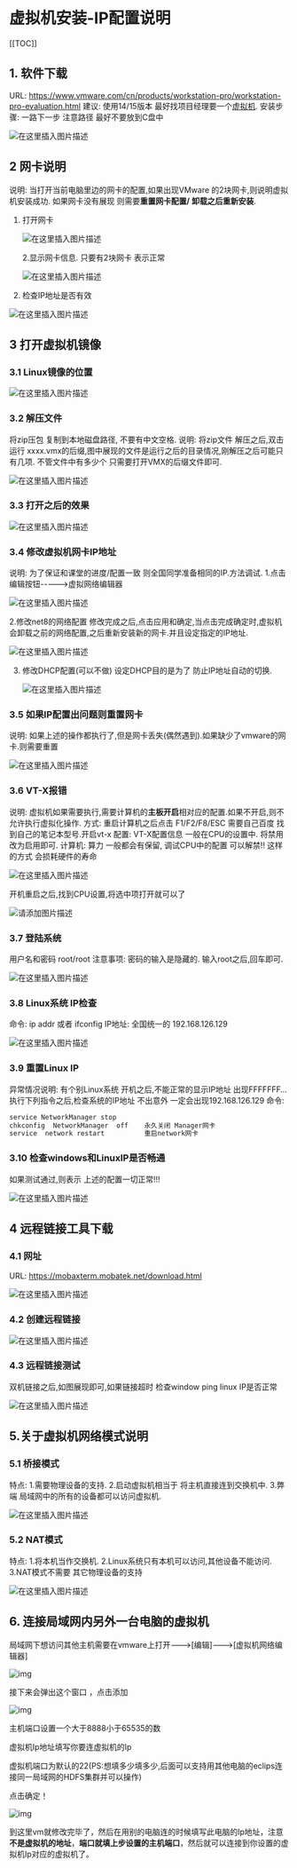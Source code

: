 # 虚拟机安装-IP配置说明
[[TOC]]

## 1. 软件下载

URL: https://www.vmware.com/cn/products/workstation-pro/workstation-pro-evaluation.html
建议: 使用14/15版本
最好找项目经理要一个[虚拟机](https://so.csdn.net/so/search?q=虚拟机&spm=1001.2101.3001.7020).
安装步骤: 一路下一步 注意路径 最好不要放到C盘中

![在这里插入图片描述](https://img-blog.csdnimg.cn/4501c0c4e50940b786015a61b2268157.png?x-oss-process=image/watermark,type_ZmFuZ3poZW5naGVpdGk,shadow_10,text_aHR0cHM6Ly9ibG9nLmNzZG4ubmV0L3FxXzE2ODA0ODQ3,size_16,color_FFFFFF,t_70)


## 2 网卡说明

说明: 当打开当前电脑里边的网卡的配置,如果出现VMware 的2块网卡,则说明虚拟机安装成功.
如果网卡没有展现 则需要**重置网卡配置/** **卸载之后重新安装**.

1. 打开网卡
   
   ![在这里插入图片描述](https://img-blog.csdnimg.cn/9e55b75c61df4a8ea17fff8d07a65692.png?x-oss-process=image/watermark,type_ZmFuZ3poZW5naGVpdGk,shadow_10,text_aHR0cHM6Ly9ibG9nLmNzZG4ubmV0L3FxXzE2ODA0ODQ3,size_16,color_FFFFFF,t_70)

   2.显示网卡信息.
   只要有2块网卡 表示正常

   ![在这里插入图片描述](https://img-blog.csdnimg.cn/ec2993562ef94bd1bbd0ffb239d026e2.png?x-oss-process=image/watermark,type_ZmFuZ3poZW5naGVpdGk,shadow_10,text_aHR0cHM6Ly9ibG9nLmNzZG4ubmV0L3FxXzE2ODA0ODQ3,size_16,color_FFFFFF,t_70)

2. 检查IP地址是否有效

![在这里插入图片描述](https://img-blog.csdnimg.cn/0092b1b485fc444bad64c0c64a075c82.png?x-oss-process=image/watermark,type_ZmFuZ3poZW5naGVpdGk,shadow_10,text_aHR0cHM6Ly9ibG9nLmNzZG4ubmV0L3FxXzE2ODA0ODQ3,size_16,color_FFFFFF,t_70)

## 3 打开虚拟机镜像

### 3.1 Linux镜像的位置

![在这里插入图片描述](https://img-blog.csdnimg.cn/3e84f97ec6e944b68e9fe993fcaf8adb.png?x-oss-process=image/watermark,type_ZmFuZ3poZW5naGVpdGk,shadow_10,text_aHR0cHM6Ly9ibG9nLmNzZG4ubmV0L3FxXzE2ODA0ODQ3,size_16,color_FFFFFF,t_70)

### 3.2 解压文件

将zip压包 复制到本地磁盘路径, 不要有中文空格.
说明: 将zip文件 解压之后,双击运行 xxxx.vmx的后缀,图中展现的文件是运行之后的目录情况,刚解压之后可能只有几项.
不管文件中有多少个 只需要打开VMX的后缀文件即可.

![在这里插入图片描述](https://img-blog.csdnimg.cn/bbf301cc35654ba4aa1f4d9cb9e807d9.png?x-oss-process=image/watermark,type_ZmFuZ3poZW5naGVpdGk,shadow_10,text_aHR0cHM6Ly9ibG9nLmNzZG4ubmV0L3FxXzE2ODA0ODQ3,size_16,color_FFFFFF,t_70)

### 3.3 打开之后的效果

![在这里插入图片描述](https://img-blog.csdnimg.cn/bb126cf16e4d43fd83e60732a7b0574e.png?x-oss-process=image/watermark,type_ZmFuZ3poZW5naGVpdGk,shadow_10,text_aHR0cHM6Ly9ibG9nLmNzZG4ubmV0L3FxXzE2ODA0ODQ3,size_16,color_FFFFFF,t_70)

### 3.4 修改虚拟机网卡IP地址

说明: 为了保证和课堂的进度/配置一致 则全国同学准备相同的IP.方法调试.
1.点击编辑按钮----->虚拟网络编辑器

![在这里插入图片描述](https://img-blog.csdnimg.cn/2cc37ece7dc4499aa39b8ff8ee0dd07e.png?x-oss-process=image/watermark,type_ZmFuZ3poZW5naGVpdGk,shadow_10,text_aHR0cHM6Ly9ibG9nLmNzZG4ubmV0L3FxXzE2ODA0ODQ3,size_16,color_FFFFFF,t_70)

2.修改net8的网络配置
修改完成之后,点击应用和确定,当点击完成确定时,虚拟机会卸载之前的网络配置,之后重新安装新的网卡.并且设定指定的IP地址.

![在这里插入图片描述](https://img-blog.csdnimg.cn/a0f5dee8bba74cc8b905ab44b8d8579b.png?x-oss-process=image/watermark,type_ZmFuZ3poZW5naGVpdGk,shadow_10,text_aHR0cHM6Ly9ibG9nLmNzZG4ubmV0L3FxXzE2ODA0ODQ3,size_16,color_FFFFFF,t_70)

3. 修改DHCP配置(可以不做)
   设定DHCP目的是为了 防止IP地址自动的切换.

   ![在这里插入图片描述](https://img-blog.csdnimg.cn/a719b68b9f474f10939c223fdd0c47f6.png?x-oss-process=image/watermark,type_ZmFuZ3poZW5naGVpdGk,shadow_10,text_aHR0cHM6Ly9ibG9nLmNzZG4ubmV0L3FxXzE2ODA0ODQ3,size_16,color_FFFFFF,t_70)

### 3.5 如果IP配置出问题则重置网卡

说明: 如果上述的操作都执行了,但是网卡丢失(偶然遇到).如果缺少了vmware的网卡.则需要重置

![在这里插入图片描述](https://img-blog.csdnimg.cn/b3809ae71e734adca22a26b0b4753660.png?x-oss-process=image/watermark,type_ZmFuZ3poZW5naGVpdGk,shadow_10,text_aHR0cHM6Ly9ibG9nLmNzZG4ubmV0L3FxXzE2ODA0ODQ3,size_16,color_FFFFFF,t_70)

### 3.6 VT-X报错

说明: 虚拟机如果需要执行,需要计算机的**主板开启**相对应的配置.如果不开启,则不允许执行虚拟化操作.
方式:
重启计算机之后点击 F1/F2/F8/ESC 需要自己百度 找到自己的笔记本型号.开启vt-x
配置: VT-X配置信息 一般在CPU的设置中. 将禁用改为启用即可.
计算机: 算力 一般都会有保留, 调试CPU中的配置 可以解禁!! 这样的方式 会损耗硬件的寿命

![在这里插入图片描述](https://img-blog.csdnimg.cn/d20ebb16055a43f3bf221584c9a690be.png?x-oss-process=image/watermark,type_ZmFuZ3poZW5naGVpdGk,shadow_10,text_aHR0cHM6Ly9ibG9nLmNzZG4ubmV0L3FxXzE2ODA0ODQ3,size_16,color_FFFFFF,t_70)

开机重启之后,找到CPU设置,将选中项打开就可以了

![请添加图片描述](https://img-blog.csdnimg.cn/06681b511d8243e4805bc20e41a01486.jpg?x-oss-process=image/watermark,type_ZHJvaWRzYW5zZmFsbGJhY2s,shadow_50,text_Q1NETiBA6Zeq6ICA5aSq6Ziz,size_20,color_FFFFFF,t_70,g_se,x_16)

### 3.7 登陆系统

用户名和密码 root/root
注意事项: 密码的输入是隐藏的. 输入root之后,回车即可.

![在这里插入图片描述](https://img-blog.csdnimg.cn/88ef4aa3059e4e829a6625fd791e6f82.png?x-oss-process=image/watermark,type_ZmFuZ3poZW5naGVpdGk,shadow_10,text_aHR0cHM6Ly9ibG9nLmNzZG4ubmV0L3FxXzE2ODA0ODQ3,size_16,color_FFFFFF,t_70)

### 3.8 Linux系统 IP检查

命令: ip addr 或者 ifconfig
IP地址: 全国统一的 192.168.126.129

![在这里插入图片描述](https://img-blog.csdnimg.cn/2671e7a6c3994920b2df95df90db3187.png?x-oss-process=image/watermark,type_ZmFuZ3poZW5naGVpdGk,shadow_10,text_aHR0cHM6Ly9ibG9nLmNzZG4ubmV0L3FxXzE2ODA0ODQ3,size_16,color_FFFFFF,t_70)

### 3.9 重置Linux IP

异常情况说明: 有个别Linux系统 开机之后,不能正常的显示IP地址 出现FFFFFFF…
执行下列指令之后,检查系统的IP地址 不出意外 一定会出现192.168.126.129
命令:

```java
service NetworkManager stop 
chkconfig  NetworkManager  off    永久关闭 Manager网卡
service  network restart		  重启network网卡
```

### 3.10 检查windows和LinuxIP是否畅通

如果测试通过,则表示 上述的配置一切正常!!!

![在这里插入图片描述](https://img-blog.csdnimg.cn/54bde8e6e0ab40b19b9be5058085d0d1.png?x-oss-process=image/watermark,type_ZmFuZ3poZW5naGVpdGk,shadow_10,text_aHR0cHM6Ly9ibG9nLmNzZG4ubmV0L3FxXzE2ODA0ODQ3,size_16,color_FFFFFF,t_70)

## 4 远程链接工具下载

### 4.1 网址

URL: https://mobaxterm.mobatek.net/download.html

![在这里插入图片描述](https://img-blog.csdnimg.cn/767bbfbef83d4efc92b5172bd93766c0.png?x-oss-process=image/watermark,type_ZmFuZ3poZW5naGVpdGk,shadow_10,text_aHR0cHM6Ly9ibG9nLmNzZG4ubmV0L3FxXzE2ODA0ODQ3,size_16,color_FFFFFF,t_70)

### 4.2 创建远程链接

![在这里插入图片描述](https://img-blog.csdnimg.cn/2c9d79fc81ce427b8fc573c6b6dc7d93.png?x-oss-process=image/watermark,type_ZmFuZ3poZW5naGVpdGk,shadow_10,text_aHR0cHM6Ly9ibG9nLmNzZG4ubmV0L3FxXzE2ODA0ODQ3,size_16,color_FFFFFF,t_70)

### 4.3 远程链接测试

双机链接之后,如图展现即可,如果链接超时 检查window ping linux IP是否正常

![在这里插入图片描述](https://img-blog.csdnimg.cn/40975dfa98534f05afde9055f698e437.png?x-oss-process=image/watermark,type_ZmFuZ3poZW5naGVpdGk,shadow_10,text_aHR0cHM6Ly9ibG9nLmNzZG4ubmV0L3FxXzE2ODA0ODQ3,size_16,color_FFFFFF,t_70)

## 5.关于虚拟机网络模式说明

### 5.1 桥接模式

特点:
1.需要物理设备的支持.
2.启动虚拟机相当于 将主机直接连到交换机中.
3.弊端 局域网中的所有的设备都可以访问虚拟机.

![在这里插入图片描述](https://img-blog.csdnimg.cn/52497b53c3e34ffca9d575effed4671a.png?x-oss-process=image/watermark,type_ZHJvaWRzYW5zZmFsbGJhY2s,shadow_50,text_Q1NETiBA6Zeq6ICA5aSq6Ziz,size_16,color_FFFFFF,t_70,g_se,x_16)

### 5.2 NAT模式

特点:
1.将本机当作交换机.
2.Linux系统只有本机可以访问,其他设备不能访问.
3.NAT模式不需要 其它物理设备的支持

![在这里插入图片描述](https://img-blog.csdnimg.cn/9d8c02c2da38423981c3edd69ddd77eb.png?x-oss-process=image/watermark,type_ZHJvaWRzYW5zZmFsbGJhY2s,shadow_50,text_Q1NETiBA6Zeq6ICA5aSq6Ziz,size_20,color_FFFFFF,t_70,g_se,x_16)

## 6. 连接局域网内另外一台电脑的虚拟机

局域网下想访问其他主机需要在vmware上打开--->[编辑]--->[虚拟机网络编辑器]

![img](../project-images/1.1.png)

接下来会弹出这个窗口 ，点击添加

![img](../project-images/1.2.png)

主机端口设置一个大于8888小于65535的数

虚拟机Ip地址填写你要连虚拟机的Ip

虚拟机端口为默认的22(PS:想填多少填多少,后面可以支持用其他电脑的eclips连接同一局域网的HDFS集群并可以操作)

点击确定！

![img](../project-images/1.3.png)

到这里vm就修改完毕了，然后在用别的电脑连的时候填写此电脑的Ip地址，注意**不是虚拟机的地址**，**端口就填上步设置的主机端口**，然后就可以连接到你设置的虚拟机Ip对应的虚拟机了。